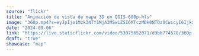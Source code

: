 ```yaml
---
source: "flickr"
title: "Animación de vista de mapa 3D en QGIS-600p-hls"
image: "360p.mp4?s=eyJpIjo1Mzk3NTY1MjA3MSwiZSI6MTczMDk0NTQzOCwicyI6IjkxZmM5YWMwZjg2YmFiYmIwZDM5MTlhZjliOTA5ZjMzZDhhZjJiMzMiLCJ2IjoxfQ.mp4"
date: "2024-09-06"
link: "https://live.staticflickr.com/video/53975652071/d3bb774578/360p.mp4?s=eyJpIjo1Mzk3NTY1MjA3MSwiZSI6MTczMDk0NTQzOCwicyI6IjkxZmM5YWMwZjg2YmFiYmIwZDM5MTlhZjliOTA5ZjMzZDhhZjJiMzMiLCJ2IjoxfQ"
draft: "true"
showcase: "map"
---
```

